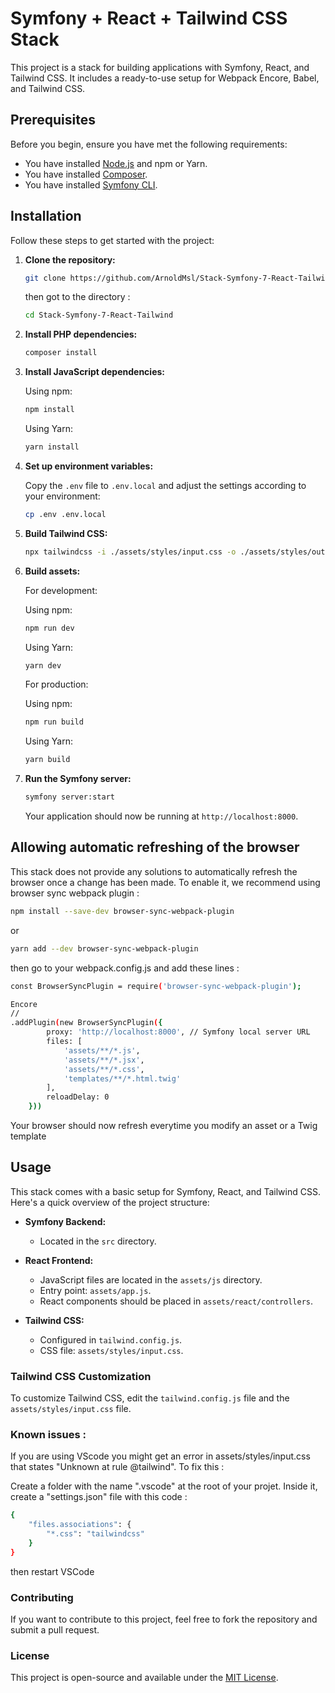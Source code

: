 # Symfony + React + Tailwind CSS Stack

This project is a stack for building applications with Symfony, React, and Tailwind CSS. It includes a ready-to-use setup for Webpack Encore, Babel, and Tailwind CSS.

## Prerequisites

Before you begin, ensure you have met the following requirements:
- You have installed [Node.js](https://nodejs.org/) and npm or Yarn.
- You have installed [Composer](https://getcomposer.org/).
- You have installed [Symfony CLI](https://symfony.com/download).

## Installation

Follow these steps to get started with the project:

1. **Clone the repository:**

    ```bash
    git clone https://github.com/ArnoldMsl/Stack-Symfony-7-React-Tailwind.git
    ```

    then got to the directory :

   ```bash
   cd Stack-Symfony-7-React-Tailwind
   ```

3. **Install PHP dependencies:**

    ```bash
    composer install
    ```

4. **Install JavaScript dependencies:**

    Using npm:
    ```bash
    npm install
    ```

    Using Yarn:
    ```bash
    yarn install
    ```

5. **Set up environment variables:**

    Copy the `.env` file to `.env.local` and adjust the settings according to your environment:

    ```bash
    cp .env .env.local
    ```
6. **Build Tailwind CSS:**

    ```bash
    npx tailwindcss -i ./assets/styles/input.css -o ./assets/styles/output.css --watch
    ```

7. **Build assets:**

    For development:

    Using npm:
    ```bash
    npm run dev
    ```

    Using Yarn:
    ```bash
    yarn dev
    ```

    For production:

    Using npm:
    ```bash
    npm run build
    ```

    Using Yarn:
    ```bash
    yarn build
    ```

8. **Run the Symfony server:**

    ```bash
    symfony server:start
    ```

    Your application should now be running at `http://localhost:8000`.

## Allowing automatic refreshing of the browser

This stack does not provide any solutions to automatically refresh the browser once a change has been made. To enable it, we recommend using browser sync webpack plugin :

```bash
npm install --save-dev browser-sync-webpack-plugin
```

or

```bash
yarn add --dev browser-sync-webpack-plugin
```

then go to your webpack.config.js and add these lines : 

```bash
const BrowserSyncPlugin = require('browser-sync-webpack-plugin');
```

```bash
Encore
//
.addPlugin(new BrowserSyncPlugin({
        proxy: 'http://localhost:8000', // Symfony local server URL
        files: [
            'assets/**/*.js',
            'assets/**/*.jsx',
            'assets/**/*.css',
            'templates/**/*.html.twig'
        ],
        reloadDelay: 0
    }))
```
Your browser should now refresh everytime you modify an asset or a Twig template

## Usage

This stack comes with a basic setup for Symfony, React, and Tailwind CSS. Here's a quick overview of the project structure:

- **Symfony Backend:**
  - Located in the `src` directory.

- **React Frontend:**
  - JavaScript files are located in the `assets/js` directory.
  - Entry point: `assets/app.js`.
  - React components should be placed in `assets/react/controllers`.

- **Tailwind CSS:**
  - Configured in `tailwind.config.js`.
  - CSS file: `assets/styles/input.css`.


### Tailwind CSS Customization

To customize Tailwind CSS, edit the `tailwind.config.js` file and the `assets/styles/input.css` file.

### Known issues :

If you are using VScode you might get an error in assets/styles/input.css that states "Unknown at rule @tailwind". To fix this :

Create a folder with the name ".vscode" at the root of your projet. Inside it, create a "settings.json" file with this code :

```bash
{
    "files.associations": {
        "*.css": "tailwindcss"
    }
}
```

then restart VSCode

### Contributing

If you want to contribute to this project, feel free to fork the repository and submit a pull request.

### License

This project is open-source and available under the [MIT License](LICENSE).


